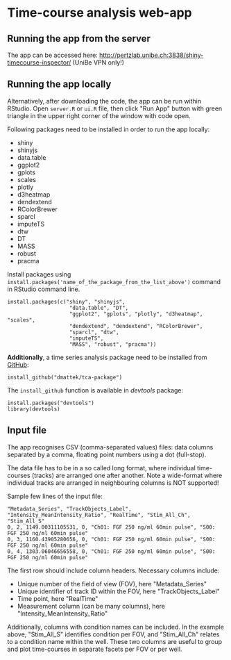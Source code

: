 # Time-course analysis web-app

## Running the app from the server
The app can be accessed here:
http://pertzlab.unibe.ch:3838/shiny-timecourse-inspector/ (UniBe VPN only!)

## Running the app locally
Alternatively, after downloading the code, the app can be run within RStudio. Open `server.R` or `ui.R` file, then click "Run App" button with green triangle in the upper right corner of the window with code open.

Following packages need to be installed in order to run the app locally:

* shiny
* shinyjs
* data.table
* ggplot2
* gplots
* scales
* plotly
* d3heatmap
* dendextend
* RColorBrewer
* sparcl
* imputeTS
* dtw
* DT
* MASS
* robust
* pracma

Install packages using `install.packages('name_of_the_package_from_the_list_above')` command in RStudio command line.

```
install.packages(c("shiny", "shinyjs", 
					"data.table", "DT",
					"ggplot2", "gplots", "plotly", "d3heatmap", "scales",
					"dendextend", "dendextend", "RColorBrewer",
					"sparcl", "dtw",
					"imputeTS",
					"MASS", "robust", "pracma")) 
```

**Additionally**, a time series analysis package need to be installed from [GitHub](https://github.com/dmattek/tca-package):

```
install_github("dmattek/tca-package")
```

The `install_github` function is available in *devtools* package:

```
install.packages("devtools")
library(devtools)
```


## Input file
The app recognises CSV (comma-separated values) files: data columns separated by a comma, floating point numbers using a dot (full-stop).

The data file has to be in a so called long format, where individual time-courses (tracks) are arranged one after another. Note a wide-format where individual tracks are arranged in neighbouring columns is NOT supported!

Sample few lines of the input file:
```
"Metadata_Series", "TrackObjects_Label", "Intensity_MeanIntensity_Ratio", "RealTime", "Stim_All_Ch", "Stim_All_S"
0, 2, 1149.00311105531, 0, "Ch01: FGF 250 ng/ml 60min pulse", "S00: FGF 250 ng/ml 60min pulse"
0, 3, 1160.43905280656, 0, "Ch01: FGF 250 ng/ml 60min pulse", "S00: FGF 250 ng/ml 60min pulse"
0, 4, 1303.06046656558, 0, "Ch01: FGF 250 ng/ml 60min pulse", "S00: FGF 250 ng/ml 60min pulse"
```

The first row should include column headers. Necessary columns include:

* Unique number of the field of view (FOV), here "Metadata_Series"
* Unique identifier of track ID within the FOV, here "TrackObjects_Label"
* Time point, here "RealTime"
* Measurement column (can be many columns), here "Intensity_MeanIntensity_Ratio"

Additionally, columns with condition names can be included. In the example above, "Stim_All_S" identifies condition per FOV, and "Stim_All_Ch" relates to a condition name within the well. These two columns are useful to group and plot time-courses in separate facets per FOV or per well.
